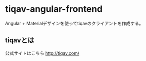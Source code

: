 # tiqav-angular-frontend

Angular + Materialデザインを使ってtiqavのクライアントを作成する。  

## tiqavとは

公式サイトはこちら
http://tiqav.com/
